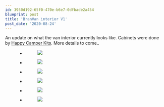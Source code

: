 ```yaml
---
id: 3950d192-65f0-470e-b6e7-0dfbade2a454
blueprint: post
title: 'BranVan interior V1'
post_date: '2020-08-24'
---
```

<!-- wp:paragraph -->
<p>An update on what the van interior currently looks like.  Cabinets were done by <a href="https://www.instagram.com/happycamperkits/">Happy Camper Kits</a>. More details to come..</p>
<!-- /wp:paragraph -->

<!-- wp:gallery {"ids":[1792,1796,1795,1791,1794,1793]} -->
<figure class="wp-block-gallery columns-3 is-cropped"><ul class="blocks-gallery-grid"><li class="blocks-gallery-item"><figure><img src="/images/2020/12/02257-img_8532.jpg" data-id="1792" class="wp-image-1792" /></figure></li><li class="blocks-gallery-item"><figure><img src="/images/2020/12/8d9b5-img_8529.jpg" data-id="1796" class="wp-image-1796" /></figure></li><li class="blocks-gallery-item"><figure><img src="/images/2020/12/62cd9-img_8525.jpg" data-id="1795" class="wp-image-1795" /></figure></li><li class="blocks-gallery-item"><figure><img src="/images/2020/12/3855d-img_8516.jpg" data-id="1791" class="wp-image-1791" /></figure></li><li class="blocks-gallery-item"><figure><img src="/images/2020/12/4ec5a-img_8528.jpg" data-id="1794" class="wp-image-1794" /></figure></li><li class="blocks-gallery-item"><figure><img src="/images/2020/12/c1ff0-img_8518.jpg" data-id="1793" class="wp-image-1793" /></figure></li></ul></figure>
<!-- /wp:gallery -->